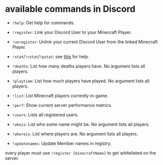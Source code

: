 # available commands in Discord
- `!help`: Get help for commands.

- `!register`: Link your Discord User to your Minecraft Player.
- `!unregister`: Unlink your current Discord User from the linked Minecraft Player.

- `!stat`/`!rstat`/`!pstat`: see [this](./queryable_stats.md) for help.
- `!deaths`: List how many deaths players have. No argument lists all players.
- `!playtime`: List how much players have played. No argument lists all players.

- `!list`: List Minecraft players currently in-game.
- `!perf`: Show current server performance metrics.

- `!users`: Lists all registered users.
- `!whois`: List who some name might be. No argument lists all players.
- `!whereis`: List where players are. No argument lists all players.

- `!updatenames`: Update Member names in registry.

every player must use `!register [minecraftName]` to get whitelisted on the server.